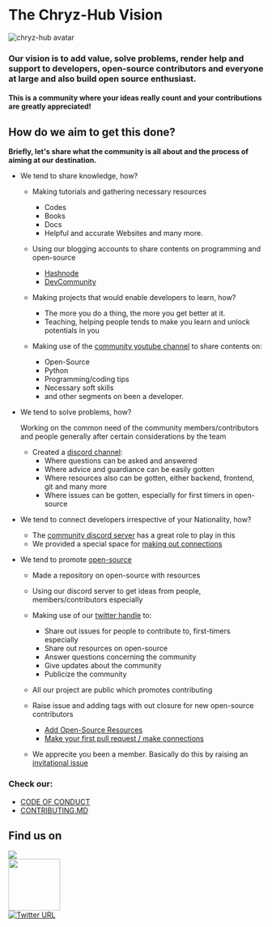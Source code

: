 # The Chryz-Hub Vision
![chryz-hub avatar](https://avatars.githubusercontent.com/u/78741698?s=200&v=4)

<h3>Our vision is to add value, solve problems, render help and support to developers, open-source contributors and everyone at large and also build open source enthusiast.</h3>
<h4>This is a community where your ideas really count and your contributions are greatly appreciated!</h4>

## How do we aim to get this done?
<b> Briefly, let's share what the community is all about and the process of aiming at 
our destination.</b>
- We tend to share knowledge, how?
  - Making tutorials and gathering necessary resources 
     - Codes
     - Books
     - Docs
     - Helpful and accurate Websites and many more.
  - Using our blogging accounts to share contents on programming and open-source
    - [Hashnode](https://hashnode.com/@chryzhub)
    - [DevCommunity](https://dev.to/chryzhub)
    
  - Making projects that would enable developers to learn, how?
     - The more you do a thing, the more you get better at it.
     - Teaching, helping people tends to make you learn and unlock potentials in you
  
  - Making use of the [community youtube channel](https://youtube.com/channel/UCxro6LYOp3pmmuWDPMg-p1Q) to share contents on:
    - Open-Source
    - Python
    - Programming/coding tips
    - Necessary soft skills
    - and other segments on been a developer.
  
 - We tend to solve problems, how?

   Working on the common need of the community members/contributors and people generally after certain considerations by the team
     - Created a [discord channel](https://discord.gg/c6RhGwcP5b):
         - Where questions can be asked and answered
         - Where advice and guardiance can be easily gotten
         - Where resources also can be gotten, either backend, frontend, git and many more
         - Where issues can be gotten, especially for first timers in open-source
         
 - We tend to connect developers irrespective of your Nationality, how?
   - The [community discord server](https://discord.gg/c6RhGwcP5b) has a great role to play in this
   - We provided a special space for [making out connections](https://github.com/chryz-hub/opensource-4-everyone/blob/master/My-PR-Contribution-Practice.md)
   
 - We tend to promote [open-source](https://github.com/chryz-hub/opensource-4-everyone)
   - Made a repository on open-source with resources
   - Using our discord server to get ideas from people, members/contributors especially
   - Making use of our [twitter handle](https://twitter.com/ChryzHub) to:
     - Share out issues for people to contribute to, first-timers especially
     - Share out resources on open-source
     - Answer questions concerning the community
     - Give updates about the community
     - Publicize the community
     
   - All our project are public which promotes contributing
   - Raise issue and adding tags with out closure for new open-source contributors
     - [Add Open-Source Resources](https://github.com/chryz-hub/opensource-4-everyone/issues/1)
     - [Make your first pull request / make connections](https://github.com/chryz-hub/opensource-4-everyone/issues/2)
     
   - We apprecite you been a member. Basically do this by raising an [invitational issue](https://github.com/chryz-hub/chryz-hub.github.io/issues/new?assignees=&labels=invite+me+to+the+organization&template=invitation.md&title=Please+invite+me+to+the+GitHub+Community+Organization)
         
### Check our:
- [CODE OF CONDUCT](/CODE_OF_CONDUCT.md)
- [CONTRIBUTING.MD](https://github.com/chryz-hub/chryz-hub.github.io/blob/master/CONTRIBUTING.md)

## Find us on
<a href="https://discord.gg/c6RhGwcP5b"><img src="https://img.shields.io/badge/Discord-7289DA?style=for-the-badge&logo=discord&logoColor=white"></a><br>
<a href="https://github.com/chryz-hub"><img src="https://img.shields.io/badge/GitHub-100000?style=for-the-badge&logo=github&logoColor=white" width="102px"></a><br>
[![Twitter URL](https://img.shields.io/twitter/url?label=twitter&logo=twitter&style=for-the-badge&url=https%3A%2F%2Ftwitter.com%2FChryzHub)](https://twitter.com/ChryzHub)  
